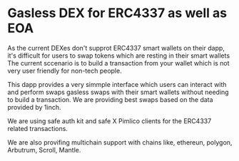 # Gasless DEX for ERC4337 as well as EOA

As the current DEXes don't supprot ERC4337 smart wallets on their dapp, it's difficult for users to swap tokens which are resting in their smart wallets
The current sccenario is to  build a transaction from your wallet which is not very user friendly for non-tech people. 

This dapp provides a very simmple interface which users can interact with and perform swaps gasless swaps with their smart wallets without needing to build a transaction. We are providing best swaps based on the data 
provided by 1inch. 

We are using safe auth kit and safe X Pimlico clients for the ERC4337 related transactions. 

We are also provifing multichain support with chains like, ethereun, polygon, Arbutrum, Scroll, Mantle. 

